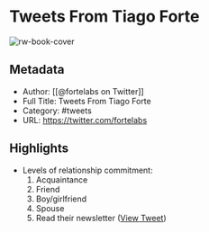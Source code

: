 # Tweets From Tiago Forte

![rw-book-cover](https://pbs.twimg.com/profile_images/1527701676521672707/YXvJP3ac.jpg)

## Metadata
- Author: [[@fortelabs on Twitter]]
- Full Title: Tweets From Tiago Forte
- Category: #tweets
- URL: https://twitter.com/fortelabs

## Highlights
- Levels of relationship commitment:
  1. Acquaintance
  2. Friend
  3. Boy/girlfriend
  4. Spouse
  5. Read their newsletter ([View Tweet](https://twitter.com/fortelabs/status/1748314933249397124))
